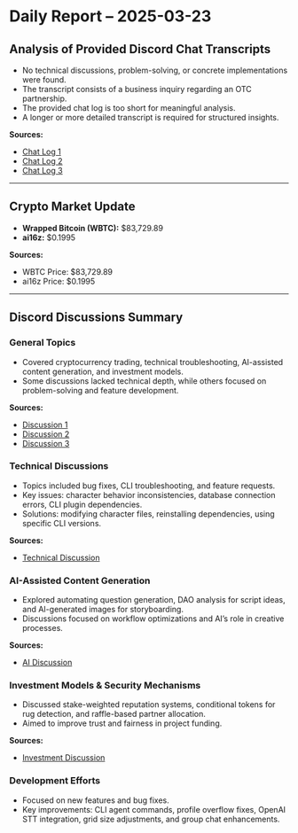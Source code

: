 # Daily Report – 2025-03-23

## Analysis of Provided Discord Chat Transcripts

- No technical discussions, problem-solving, or concrete implementations were found.
- The transcript consists of a business inquiry regarding an OTC partnership.
- The provided chat log is too short for meaningful analysis.
- A longer or more detailed transcript is required for structured insights.

**Sources:**

- [Chat Log 1](https://discord.com/channels/1253563208833433701/1300756641406521416)
- [Chat Log 2](https://discord.com/channels/1253563208833433701/1308149076893630555)
- [Chat Log 3](https://discord.com/channels/1253563208833433701/1326603270893867064)

---

## Crypto Market Update

- **Wrapped Bitcoin (WBTC):** $83,729.89
- **ai16z:** $0.1995

**Sources:**

- WBTC Price: $83,729.89
- ai16z Price: $0.1995

---

## Discord Discussions Summary

### General Topics

- Covered cryptocurrency trading, technical troubleshooting, AI-assisted content generation, and investment models.
- Some discussions lacked technical depth, while others focused on problem-solving and feature development.

**Sources:**

- [Discussion 1](https://discord.com/channels/1253563208833433701/1299989396874854440)
- [Discussion 2](https://discord.com/channels/1253563208833433701/1300756641406521416)
- [Discussion 3](https://discord.com/channels/1253563208833433701/1308149076893630555)

### Technical Discussions

- Topics included bug fixes, CLI troubleshooting, and feature requests.
- Key issues: character behavior inconsistencies, database connection errors, CLI plugin dependencies.
- Solutions: modifying character files, reinstalling dependencies, using specific CLI versions.

**Sources:**

- [Technical Discussion](https://discord.com/channels/1253563208833433701/1300025221834739744)

### AI-Assisted Content Generation

- Explored automating question generation, DAO analysis for script ideas, and AI-generated images for storyboarding.
- Discussions focused on workflow optimizations and AI’s role in creative processes.

**Sources:**

- [AI Discussion](https://discord.com/channels/1253563208833433701/1328592959444095038)

### Investment Models & Security Mechanisms

- Discussed stake-weighted reputation systems, conditional tokens for rug detection, and raffle-based partner allocation.
- Aimed to improve trust and fairness in project funding.

**Sources:**

- [Investment Discussion](https://discord.com/channels/1253563208833433701/1301363808421543988)

### Development Efforts

- Focused on new features and bug fixes.
- Key improvements: CLI agent commands, profile overflow fixes, OpenAI STT integration, grid size adjustments, and group chat enhancements.
